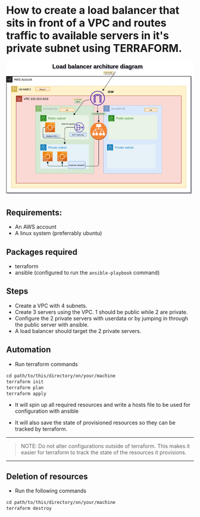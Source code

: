 # How to create a load balancer that sits in front of a VPC and routes traffic to available servers in it's private subnet using TERRAFORM.

<img src='../bash/Load balancer architecture altschool project.drawio.png' alt='Network Architecture'/>

<!-- ![Load balancer architecture altschool project drawio](https://user-images.githubusercontent.com/65220956/211167637-65c2945e-74fe-4556-9fdc-7813bd40ddae.png) -->

## Requirements:
- An AWS account
- A linux system (preferrably ubuntu)
## Packages required
- terraform
- ansible (configured to run the `ansible-playbook` command)

## Steps
- Create a VPC with 4 subnets. 
- Create 3 servers using the VPC. 1 should be public while 2 are private.
- Configure the 2 private servers with userdata or by jumping in through the public server with ansible.
- A load balancer should target the 2 private servers.

## Automation
- Run terraform commands
```
cd path/to/this/directory/on/your/machine
terraform init
terraform plan
terraform apply
```

- It will spin up all required resources and write a hosts file to be used for configuration with ansible

- It will also save the state of provisioned resources so they can be tracked by terraform.

---
> NOTE: Do not alter configurations outside of terraform. This makes it easier for terraform to track the state of the resources it provisions.
---
## Deletion of resources

- Run the following commands
```
cd path/to/this/directory/on/your/machine
terraform destroy
```
